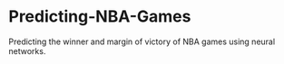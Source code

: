 # Predicting-NBA-Games
Predicting the winner and margin of victory of NBA games using neural networks.
